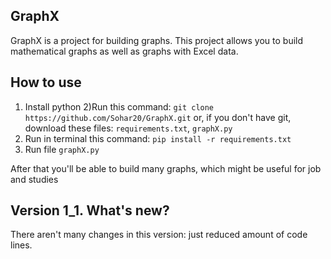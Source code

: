 ## GraphX
GraphX is a project for building graphs. 
This project allows you to build mathematical graphs as well as graphs with Excel data. 
## How to use

1) Install python
2)Run this command: ``git clone https://github.com/Sohar20/GraphX.git`` or, if you don't have git, download these files: `requirements.txt`, `graphX.py`
3) Run in terminal this command: `pip install -r requirements.txt`
4) Run file `graphX.py`

After that you'll be able to build many graphs, which might be useful for job and studies

## Version 1_1. What's new?
There aren't many changes in this version: just reduced amount of code lines.
